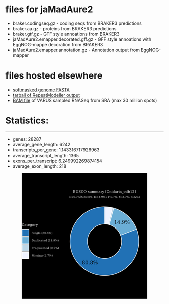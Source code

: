 # files for jaMadAure2

* braker.codingseq.gz - coding seqs from BRAKER3 predictions
* braker.aa.gz - proteins from BRAKER3 predictions
* braker.gtf.gz - GTF style annoations from BRAKER3
* jaMadAure2.emapper.decorated.gff.gz - GFF style annoations with EggNOG-mappe decoration from BRAKER3
* jaMadAure2.emapper.annotation.gz - Annotation output from EggNOG-mapper

# files hosted elsewhere
* [softmasked genome FASTA](https://asg_hubs.cog.sanger.ac.uk/jaMadAure2/jaMadAure2.fa.masked)
* [tarball of RepeatModeller output](https://asg_hubs.cog.sanger.ac.uk/jaMadAure2/jaMadAure2.tar.xz)
* [BAM file](https://asg_hubs.cog.sanger.ac.uk/jaMadAure2/VARUS_modified.bam) of VARUS sampled RNASeq from SRA (max 30 million spots)

# Statistics:

---
 * genes: 28287
 * average_gene_length: 6242
 * transcripts_per_gene: 1.143316717926963
 * average_transcript_length: 1365
 * exons_per_transcript: 6.249992269874154
 * average_exon_length: 218


<div style="text-align: center;">
  <img src="jaMadAure2_busco.jpeg" alt="Plot of BUSCO results" width="400"/>
</div>

